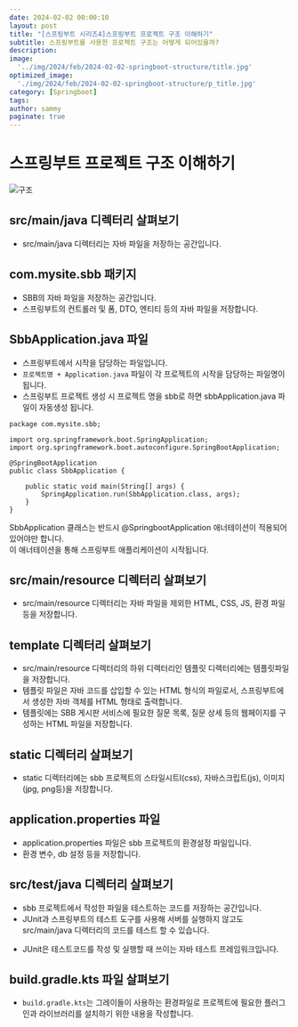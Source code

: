 ```yaml
---
date: 2024-02-02 00:00:10
layout: post
title: "[스프링부트 시리즈4]스프링부트 프로젝트 구조 이해하기"
subtitle: 스프링부트를 사용한 프로젝트 구조는 어떻게 되어있을까?
description: 
image: 
  '../img/2024/feb/2024-02-02-springboot-structure/title.jpg'
optimized_image:    
  './img/2024/feb/2024-02-02-springboot-structure/p_title.jpg'
category: [Springboot]
tags:
author: sammy
paginate: true
---
```



# 스프링부트 프로젝트 구조 이해하기

![구조](../img/2024/feb/2024-02-02-springboot-structure/1.png)

## src/main/java 디렉터리 살펴보기
- src/main/java 디렉터리는 자바 파일을 저장하는 공간입니다.

## com.mysite.sbb 패키지
- SBB의 자바 파일을 저장하는 공간입니다. 
- 스프링부트의 컨트롤러 및 폼, DTO, 엔티티 등의 자바 파일을 저장합니다.

## SbbApplication.java 파일
- 스프링부트에서 시작을 담당하는 파일입니다.
- `프로젝트명 + Application.java` 파일이 각 프로젝트의 시작을 담당하는 파일명이 됩니다. 
- 스프링부트 프로젝트 생성 시 프로젝트 명을 sbb로 하면 sbbApplication.java 파일이 자동생성 됩니다.  

```
package com.mysite.sbb;

import org.springframework.boot.SpringApplication;
import org.springframework.boot.autoconfigure.SpringBootApplication;

@SpringBootApplication
public class SbbApplication {

	public static void main(String[] args) {
		SpringApplication.run(SbbApplication.class, args);
	}
}
```  
SbbApplication 클래스는 반드시 @SpringbootApplication 애너테이션이 적용되어 있어야만 합니다.  
이 애너테이션을 통해 스프링부트 애플리케이션이 시작됩니다.

## src/main/resource 디렉터리 살펴보기
- src/main/resource 디렉터리는 자바 파일을 제외한 HTML, CSS, JS, 환경 파일 등을 저장합니다.

## template 디렉터리 살펴보기
- src/main/resource 디렉터리의 하위 디렉터리인 템플릿 디렉터리에는 템플릿파일을 저장합니다.
- 템플릿 파일은 자바 코드를 삽입할 수 있는 HTML 형식의 파일로서, 스프링부트에서 생성한 자바 객체를 HTML 형태로 출력합니다.
- 템플릿에는 SBB 게시판 서비스에 필요한 질문 목록, 질문 상세 등의 웹페이지를 구성하는 HTML 파일을 저장합니다.

## static 디렉터리 살펴보기
- static 디렉터리에는 sbb 프로젝트의 스타일시트I(css), 자바스크립트(js), 이미지(jpg, png등)을 저장합니다.

## application.properties 파일 
- application.properties 파일은 sbb 프로젝트의 환경설정 파일입니다. 
- 환경 변수, db 설정 등을 저장합니다.

## src/test/java 디렉터리 살펴보기
- sbb 프로젝트에서 작성한 파일을 테스트하는 코드를 저장하는 공간입니다.
- JUnit과 스프링부트의 테스트 도구를 사용해 서버를 실행하지 않고도 src/main/java 디렉터리의 코드를 테스트 할 수 있습니다.

 * JUnit은 테스트코드를 작성 및 실행할 때 쓰이는 자바 테스트 프레임워크입니다.

## build.gradle.kts 파일 살펴보기
- `build.gradle.kts`는 그레이들이 사용하는 환경파일로 프로젝트에 필요한 플러그인과 라이브러리를 설치하기 위한 내용을 작성합니다.
  
